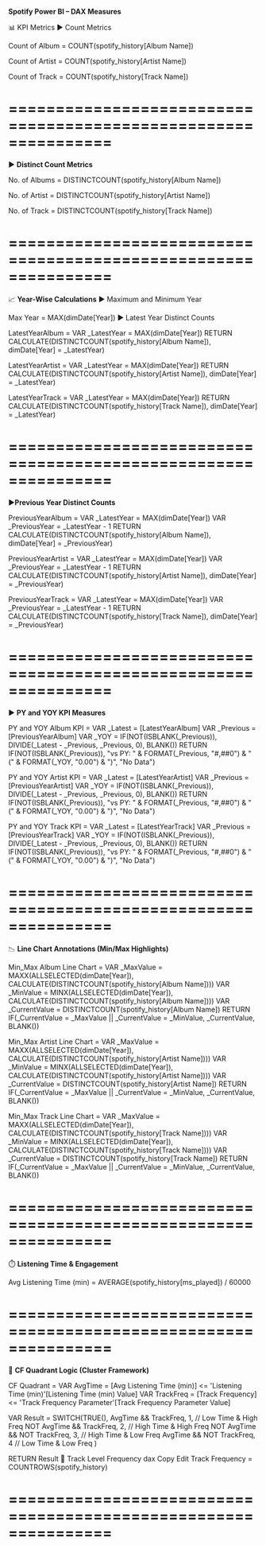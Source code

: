 **Spotify Power BI – DAX Measures**


📊 KPI Metrics
▶️ Count Metrics

Count of Album = COUNT(spotify_history[Album Name])

Count of Artist = COUNT(spotify_history[Artist Name])

Count of Track = COUNT(spotify_history[Track Name])

===============================================================
===============================================================

▶️ **Distinct Count Metrics**

No. of Albums = DISTINCTCOUNT(spotify_history[Album Name])

No. of Artist = DISTINCTCOUNT(spotify_history[Artist Name])

No. of Track = DISTINCTCOUNT(spotify_history[Track Name])

===============================================================
===============================================================

📈 **Year-Wise Calculations**
▶️ Maximum and Minimum Year


Max Year = MAX(dimDate[Year])
▶️ Latest Year Distinct Counts

LatestYearAlbum = 
VAR _LatestYear = MAX(dimDate[Year])
RETURN CALCULATE(DISTINCTCOUNT(spotify_history[Album Name]), dimDate[Year] = _LatestYear)

LatestYearArtist = 
VAR _LatestYear = MAX(dimDate[Year])
RETURN CALCULATE(DISTINCTCOUNT(spotify_history[Artist Name]), dimDate[Year] = _LatestYear)

LatestYearTrack = 
VAR _LatestYear = MAX(dimDate[Year])
RETURN CALCULATE(DISTINCTCOUNT(spotify_history[Track Name]), dimDate[Year] = _LatestYear)

===============================================================
===============================================================

▶️**Previous Year Distinct Counts**

PreviousYearAlbum = 
VAR _LatestYear = MAX(dimDate[Year])
VAR _PreviousYear = _LatestYear - 1
RETURN CALCULATE(DISTINCTCOUNT(spotify_history[Album Name]), dimDate[Year] = _PreviousYear)

PreviousYearArtist = 
VAR _LatestYear = MAX(dimDate[Year])
VAR _PreviousYear = _LatestYear - 1
RETURN CALCULATE(DISTINCTCOUNT(spotify_history[Artist Name]), dimDate[Year] = _PreviousYear)

PreviousYearTrack = 
VAR _LatestYear = MAX(dimDate[Year])
VAR _PreviousYear = _LatestYear - 1
RETURN CALCULATE(DISTINCTCOUNT(spotify_history[Track Name]), dimDate[Year] = _PreviousYear)

===============================================================
===============================================================

▶️ **PY and YOY KPI Measures**

PY and YOY Album KPI =
VAR _Latest = [LatestYearAlbum]
VAR _Previous = [PreviousYearAlbum]
VAR _YOY = IF(NOT(ISBLANK(_Previous)), DIVIDE(_Latest - _Previous, _Previous, 0), BLANK())
RETURN
    IF(NOT(ISBLANK(_Previous)),
        "vs PY: " & FORMAT(_Previous, "#,##0") & " (" & FORMAT(_YOY, "0.00") & ")",
        "No Data")


PY and YOY Artist KPI =
VAR _Latest = [LatestYearArtist]
VAR _Previous = [PreviousYearArtist]
VAR _YOY = IF(NOT(ISBLANK(_Previous)), DIVIDE(_Latest - _Previous, _Previous, 0), BLANK())
RETURN
    IF(NOT(ISBLANK(_Previous)),
        "vs PY: " & FORMAT(_Previous, "#,##0") & " (" & FORMAT(_YOY, "0.00") & ")",
        "No Data")


PY and YOY Track KPI =
VAR _Latest = [LatestYearTrack]
VAR _Previous = [PreviousYearTrack]
VAR _YOY = IF(NOT(ISBLANK(_Previous)), DIVIDE(_Latest - _Previous, _Previous, 0), BLANK())
RETURN
    IF(NOT(ISBLANK(_Previous)),
        "vs PY: " & FORMAT(_Previous, "#,##0") & " (" & FORMAT(_YOY, "0.00") & ")",
        "No Data")

===============================================================
===============================================================

📉 **Line Chart Annotations (Min/Max Highlights)**

Min_Max Album Line Chart =
VAR _MaxValue = MAXX(ALLSELECTED(dimDate[Year]), CALCULATE(DISTINCTCOUNT(spotify_history[Album Name])))
VAR _MinValue = MINX(ALLSELECTED(dimDate[Year]), CALCULATE(DISTINCTCOUNT(spotify_history[Album Name])))
VAR _CurrentValue = DISTINCTCOUNT(spotify_history[Album Name])
RETURN
    IF(_CurrentValue = _MaxValue || _CurrentValue = _MinValue, _CurrentValue, BLANK())


Min_Max Artist Line Chart =
VAR _MaxValue = MAXX(ALLSELECTED(dimDate[Year]), CALCULATE(DISTINCTCOUNT(spotify_history[Artist Name])))
VAR _MinValue = MINX(ALLSELECTED(dimDate[Year]), CALCULATE(DISTINCTCOUNT(spotify_history[Artist Name])))
VAR _CurrentValue = DISTINCTCOUNT(spotify_history[Artist Name])
RETURN
    IF(_CurrentValue = _MaxValue || _CurrentValue = _MinValue, _CurrentValue, BLANK())


Min_Max Track Line Chart =
VAR _MaxValue = MAXX(ALLSELECTED(dimDate[Year]), CALCULATE(DISTINCTCOUNT(spotify_history[Track Name])))
VAR _MinValue = MINX(ALLSELECTED(dimDate[Year]), CALCULATE(DISTINCTCOUNT(spotify_history[Track Name])))
VAR _CurrentValue = DISTINCTCOUNT(spotify_history[Track Name])
RETURN
    IF(_CurrentValue = _MaxValue || _CurrentValue = _MinValue, _CurrentValue, BLANK())
    
===============================================================
===============================================================

⏱️ **Listening Time & Engagement**

Avg Listening Time (min) = 
AVERAGE(spotify_history[ms_played]) / 60000

===============================================================
===============================================================

🔄 **CF Quadrant Logic (Cluster Framework)**

CF Quadrant = 
VAR AvgTime = [Avg Listening Time (min)] <= 'Listening Time (min)'[Listening Time (min) Value]
VAR TrackFreq = [Track Frequency] <= 'Track Frequency Parameter'[Track Frequency Parameter Value]

VAR Result = 
    SWITCH(TRUE(),
        AvgTime && TrackFreq, 1,              // Low Time & High Freq
        NOT AvgTime && TrackFreq, 2,          // High Time & High Freq
        NOT AvgTime && NOT TrackFreq, 3,      // High Time & Low Freq
        AvgTime && NOT TrackFreq, 4           // Low Time & Low Freq
    )

RETURN Result
🔁 Track Level Frequency
dax
Copy
Edit
Track Frequency = COUNTROWS(spotify_history)

===============================================================
===============================================================
